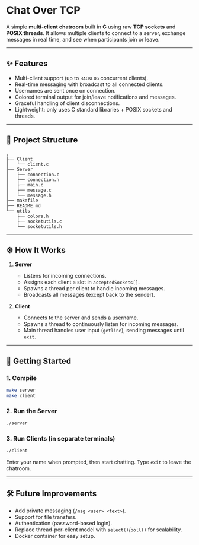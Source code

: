 # Chat Over TCP

A simple **multi-client chatroom** built in **C** using raw **TCP sockets** and **POSIX threads**.
It allows multiple clients to connect to a server, exchange messages in real time, and see when participants join or leave.

---

## ✨ Features

* Multi-client support (up to `BACKLOG` concurrent clients).
* Real-time messaging with broadcast to all connected clients.
* Usernames are sent once on connection.
* Colored terminal output for join/leave notifications and messages.
* Graceful handling of client disconnections.
* Lightweight: only uses C standard libraries + POSIX sockets and threads.

---

## 📂 Project Structure

```
.
├── Client
│   └── client.c
├── Server
│   ├── connection.c
│   ├── connection.h
│   ├── main.c
│   ├── message.c
│   └── message.h
├── makefile
├── README.md
└── utils
    ├── colors.h
    ├── socketutils.c
    └── socketutils.h
```

---

## ⚙️ How It Works

1. **Server**

   * Listens for incoming connections.
   * Assigns each client a slot in `acceptedSockets[]`.
   * Spawns a thread per client to handle incoming messages.
   * Broadcasts all messages (except back to the sender).

2. **Client**

   * Connects to the server and sends a username.
   * Spawns a thread to continuously listen for incoming messages.
   * Main thread handles user input (`getline`), sending messages until `exit`.

---

## 🚀 Getting Started

### 1. Compile

```bash
make server
make client
```

### 2. Run the Server

```bash
./server
```

### 3. Run Clients (in separate terminals)

```bash
./client
```

Enter your name when prompted, then start chatting.
Type `exit` to leave the chatroom.

---

## 🛠️ Future Improvements

* Add private messaging (`/msg <user> <text>`).
* Support for file transfers.
* Authentication (password-based login).
* Replace thread-per-client model with `select()`/`poll()` for scalability.
* Docker container for easy setup.
